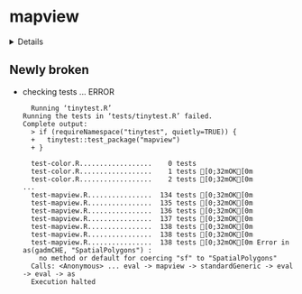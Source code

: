 # mapview

<details>

* Version: 2.11.3
* GitHub: https://github.com/r-spatial/mapview
* Source code: https://github.com/cran/mapview
* Date/Publication: 2025-08-28 12:20:12 UTC
* Number of recursive dependencies: 104

Run `revdepcheck::cloud_details(, "mapview")` for more info

</details>

## Newly broken

*   checking tests ... ERROR
    ```
      Running ‘tinytest.R’
    Running the tests in ‘tests/tinytest.R’ failed.
    Complete output:
      > if (requireNamespace("tinytest", quietly=TRUE)) {
      +   tinytest::test_package("mapview")
      + }
      
      test-color.R..................    0 tests    
      test-color.R..................    1 tests [0;32mOK[0m 
      test-color.R..................    2 tests [0;32mOK[0m 
    ...
      test-mapview.R................  134 tests [0;32mOK[0m 
      test-mapview.R................  135 tests [0;32mOK[0m 
      test-mapview.R................  136 tests [0;32mOK[0m 
      test-mapview.R................  137 tests [0;32mOK[0m 
      test-mapview.R................  138 tests [0;32mOK[0m 
      test-mapview.R................  138 tests [0;32mOK[0m 
      test-mapview.R................  138 tests [0;32mOK[0m Error in as(gadmCHE, "SpatialPolygons") : 
        no method or default for coercing "sf" to "SpatialPolygons"
      Calls: <Anonymous> ... eval -> mapview -> standardGeneric -> eval -> eval -> as
      Execution halted
    ```
